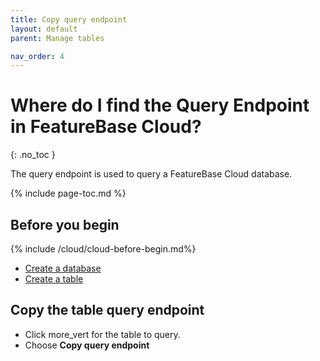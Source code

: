 ```yaml
---
title: Copy query endpoint
layout: default
parent: Manage tables

nav_order: 4
---
```


# Where do I find the Query Endpoint in FeatureBase Cloud?
{: .no_toc }

The query endpoint is used to query a FeatureBase Cloud database.

{% include page-toc.md %}

## Before you begin

{% include /cloud/cloud-before-begin.md%}
* [Create a database](/docs/cloud/cloud-databases/cloud-db-create-custom)
* [Create a table](/docs/cloud/cloud-tables/cloud-table-create)

## Copy the table query endpoint

* Click <span class="material-icons md-18">more_vert</span> for the table to query.
* Choose **Copy query endpoint**
